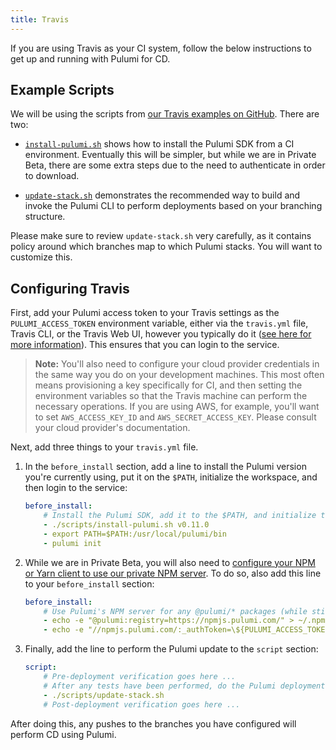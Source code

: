 ```yaml
---
title: Travis
---
```


If you are using Travis as your CI system, follow the below instructions to get up and running with Pulumi for CD.

## Example Scripts

We will be using the scripts from [our Travis examples on GitHub](
https://github.com/pulumi/examples/tree/master/misc/travis).  There are two:

* [`install-pulumi.sh`](https://github.com/pulumi/examples/blob/master/misc/travis/install-pulumi.sh) shows how to
  install the Pulumi SDK from a CI environment.  Eventually this will be simpler, but while we are in Private Beta,
  there are some extra steps due to the need to authenticate in order to download.

* [`update-stack.sh`](https://github.com/pulumi/examples/blob/master/misc/travis/update-stack.sh) demonstrates the
  recommended way to build and invoke the Pulumi CLI to perform deployments based on your branching structure.

Please make sure to review `update-stack.sh` very carefully, as it contains policy around which branches map to
which Pulumi stacks.  You will want to customize this.

## Configuring Travis

First, add your Pulumi access token to your Travis settings as the `PULUMI_ACCESS_TOKEN` environment variable, either
via the `travis.yml` file, Travis CLI, or the Travis Web UI, however you typically do it ([see here for more
information](https://docs.travis-ci.com/user/environment-variables/)).  This ensures that you can login to the service.

> **Note:** You'll also need to configure your cloud provider credentials in the same way you do on your development
> machines.  This most often means provisioning a key specifically for CI, and then setting the environment variables so
> that the Travis machine can perform the necessary operations.  If you are using AWS, for example, you'll want to set
> `AWS_ACCESS_KEY_ID` and `AWS_SECRET_ACCESS_KEY`.  Please consult your cloud provider's documentation.

Next, add three things to your `travis.yml` file.

1. In the `before_install` section, add a line to install the Pulumi version you're currently using, put it on the
`$PATH`, initialize the workspace, and then login to the service:

    ```yaml
    before_install:
        # Install the Pulumi SDK, add it to the $PATH, and initialize the workspace.
        - ./scripts/install-pulumi.sh v0.11.0
        - export PATH=$PATH:/usr/local/pulumi/bin
        - pulumi init
    ```

2. While we are in Private Beta, you will also need to
   [configure your NPM or Yarn client to use our private NPM server](../install/configure-npm.html).  To do so, also
   add this line to your `before_install` section:

   ```yaml
   before_install:
       # Use Pulumi's NPM server for any @pulumi/* packages (while still in Private Beta).
       - echo -e "@pulumi:registry=https://npmjs.pulumi.com/" > ~/.npmrc
       - echo -e "//npmjs.pulumi.com/:_authToken=\${PULUMI_ACCESS_TOKEN}" >> ~/.npmrc
   ```

3. Finally, add the line to perform the Pulumi update to the `script` section:

    ```yaml
    script:
        # Pre-deployment verification goes here ...
        # After any tests have been performed, do the Pulumi deployment:
        - ./scripts/update-stack.sh
        # Post-deployment verification goes here ...
    ```

After doing this, any pushes to the branches you have configured will perform CD using Pulumi.

